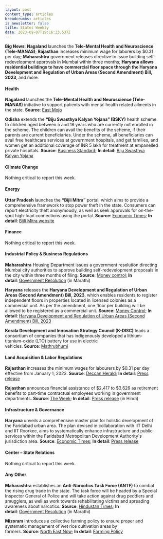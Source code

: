```yaml
---
layout: post
content_type: articles
breadcrumbs: articles
is_newsletter: false
title: States Weekly
date: 2023-09-07T19:16:23.537Z
---
```

**Big News**: **Nagaland** launches the **Tele-Mental Health and Neuroscience (Tele-MANAS)**; **Rajasthan** increases minimum wage for laborers by $0.31 per day; **Maharashtra** government releases directive to issue building self-redevelopment approvals in Mumbai within three months; **Haryana allows residential buildings to have commercial floor space through the Haryana Development and Regulation of Urban Areas (Second Amendment) Bill, 2023**, and more.

#### **Health** 

**Nagaland** launches the **Tele-Mental Health and Neuroscience (Tele-MANAS)** initiative to support patients with mental health related ailments in the state. **Source**: [East Mojo](https://www.eastmojo.com/nagaland/2023/08/30/nagaland-launches-tele-manas-to-fight-mental-health-challenges/)

**Odisha** extends the **“Biju Swasthya Kalyan Yojana” (BSKY)** health scheme to children aged between 5 and 18 years who are currently not enrolled in the scheme. The children can avail the benefits of the scheme, if their parents are current beneficiaries. Under the scheme, all beneficiaries can avail free healthcare services at government hospitals, and get families, and women get an additional coverage of INR 5 lakh for treatment at empanelled private hospitals. **Source**: [Business Standard](https://www.business-standard.com/india-news/odisha-extends-health-scheme-benefits-to-children-in-5-to-18-yrs-age-group-123083000423_1.html); **In detail**: [Biju Swasthya Kalyan Yojana](https://bsky.odisha.gov.in/bsky/home)

#### **Climate Change**

Nothing critical to report this week.

#### **Energy**

**Uttar Pradesh** launches the **“Bijli Mitra”** portal, which aims to provide a comprehensive framework to stop power theft in the state. Consumers can report electricity theft anonymously, as well as seek approvals for on-the-spot high-load connections using the portal. **Source**: [Economic Times](https://energy.economictimes.indiatimes.com/news/power/up-looks-to-plug-power-theft-via-bijli-mitra-portal-give-on-spot-approval-for-higher-load-connections/103238040); **In detail**: [Bijli Mitra website](https://bijlimitra.uppcl.org/)

#### **Finance**

Nothing critical to report this week.

#### **Industrial Policy & Business Regulations**  

**Maharashtra** Housing Department issues a government resolution directing Mumbai city authorities to approve building self-redevelopment proposals in the city within three months of filing. **Source**: [Money control](https://www.moneycontrol.com/news/business/real-estate/maharashtra-government-mandates-self-redevelopment-approval-in-mumbai-within-3-months-of-application-11295741.html); **In detail**: [Government Resolution](https://gr.maharashtra.gov.in/Site/Upload/Government%20Resolutions/English/202308291802019809.pdf) (in Marathi)

**Haryana** releases the **Haryana Development and Regulation of Urban Areas (Second Amendment) Bill, 2023**, which enables residents to register independent floors in properties located in licensed colonies as a commercial unit. As per the amendment, one floor per building will be allowed to be registered as a commercial unit. **Source**: [Money Control](https://www.moneycontrol.com/news/business/real-estate/haryana-allows-registration-of-independent-floors-as-commercial-units-in-licensed-colonies-11277421.html); **In detail**: [Haryana Development and Regulation of Urban Areas (Second Amendment) Bill, 2023](https://cms.neva.gov.in/FileStructure_HR/Notices/c2248e07-b710-42d1-8089-01747e99eb59.pdf)

**Kerala Development and Innovation Strategy Council (K-DISC)** leads a consortium of companies that has indigenously developed a lithium-titanium-oxide (LTO) battery for use in electric vehicles. **Source**: [Mathrubhumi](https://english.mathrubhumi.com/features/technology/kerala-s-own-lithium-battery-unveiled-aims-to-revolutinise-electric-vehicle-industry-1.8870169)

#### **Land Acquisition & Labor Regulations**  

**Rajasthan** increases the minimum wages for labourers by $0.31 per day effective from January 1, 2023. **Source**: [Deccan Herald](https://www.deccanherald.com/india/rajasthan/rajasthan-govt-approves-hike-in-minimum-wages-for-labourers-by-rs-26-per-day-2663885); **In detail**: [Press release](https://cmo.rajasthan.gov.in/pressreleasedetail/120872)

**Rajasthan** announces financial assistance of $2,417 to $3,626 as retirement benefits to part-time contractual employees working in government departments. **Source**: [The Week](https://www.theweek.in/wire-updates/national/2023/08/29/des62-rj-cabinet.html); **In detail**: [Press release](https://dipr.rajasthan.gov.in/press-release-detail/121105/0) (in Hindi)

#### **Infrastructure & Governance**

**Haryana** unveils a comprehensive master plan for holistic development of the Faridabad urban area. The plan devised in collaboration with IIT Delhi and IIT Roorkee, aims to systematically enhance infrastructure and public services within the Faridabad Metropolitan Development Authority's jurisdiction area. **Source**: [Economic Times](https://realty.economictimes.indiatimes.com/news/infrastructure/haryana-cm-unveils-master-plan-for-holistic-development-of-urban-area-in-faridabad/103328700); **In detail**: [Press release](http://manoharlalkhattar.in/node/31862)

#### **Center – State Relations** 

Nothing critical to report this week.

#### **Any Other**

**Maharashtra** establishes an **Anti-Narcotics Task Force (ANTF)** to combat the rising drug trade in the state. The task force will be headed by a Special Inspector General of Police and will take action against drug peddlers and smugglers, as well as work towards rehabilitating victims and spreading awareness about narcotics. **Source**: [Hindustan Times](https://www.hindustantimes.com/cities/mumbai-news/maharashtra-government-sets-up-anti-narcotics-task-force-to-curb-drug-trade-in-the-state-101693508928440.html); **In detail**: [Government Resolution](https://gr.maharashtra.gov.in/Site/Upload/Government%20Resolutions/English/202308311215369329.pdf) (in Marathi)

**Mizoram** introduces a collective farming policy to ensure proper and systematic management of wet rice cultivation areas by farmers. **Source**: [North East Now](https://nenow.in/north-east-news/mizoram/mizoram-government-introduces-collective-farming-policy-to-boost-rice-production.html); **In detail**: [Farming Policy](https://agriculturemizoram.nic.in/Downloads/Policy.pdf)
